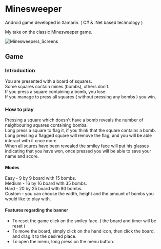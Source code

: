 # Minesweeper
Android game developed in Xamarin. ( C# &amp; .Net based technology )

My take on the classic Minesweeper game.

![Minesweepers_Screens](https://user-images.githubusercontent.com/70844165/92663778-e4ad3300-f30a-11ea-9197-f3d762ef8ff3.jpg)

## Game

### Introduction

You are presented with a board of squares.<br>
Some squares contain mines (bombs), others don't.<br>
If you press a square containing a bomb, you lose.<br>
If you manage to press all squares ( without pressing any bombs ) you win.<br>

### How to play 

Pressing a square which doesn't have a bomb reveals the number of neighbouring squares containing bombs.<br>
Long press a square to flag it, if you think that the square contains a bomb.<br>
Long pressing a flagged square will remove the flag, and you will be able interact with it once more.<br>
When all squres have been revealed the smiley face will put his glasses indicating that you have won, once pressed you will be able to save your name and score.

#### Modes 

Easy   - 9 by 9 board with 15 bombs.<br>
Medium - 16 by 16 board with 35 bombs.<br>
Hard   - 20 by 25 board with 80 bombs.<br>
Custom - you can choose the width, height and the amount of bombs you would like to play with.

#### Features regarding the banner

* To reset the game click on the smiley face. ( the board and timer will be reset )
* To move the board, simply click on the hand icon, then click the board, and drag it to the desired place.
* To open the menu, long press on the menu button.
